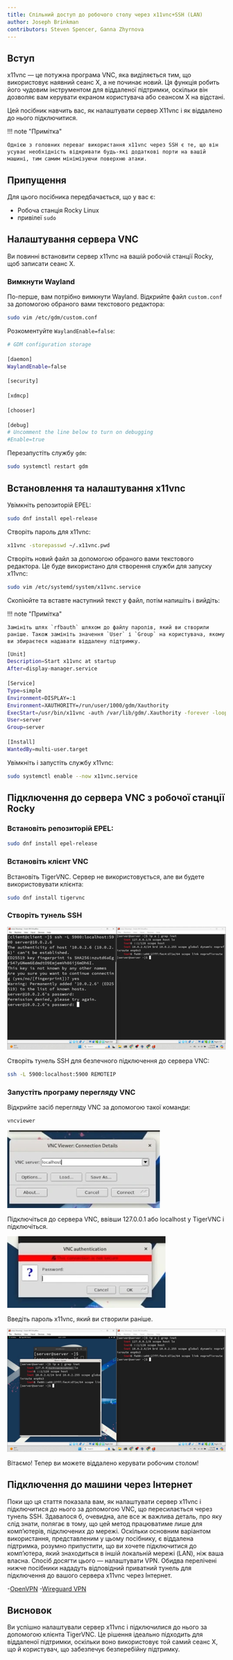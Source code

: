 ```yaml
---
title: Спільний доступ до робочого столу через x11vnc+SSH (LAN)
author: Joseph Brinkman
contributors: Steven Spencer, Ganna Zhyrnova
---
```


## Вступ

x11vnc — це потужна програма VNC, яка виділяється тим, що використовує наявний сеанс X, а не починає новий. Ця функція робить його чудовим інструментом для віддаленої підтримки, оскільки він дозволяє вам керувати екраном користувача або сеансом X на відстані.

Цей посібник навчить вас, як налаштувати сервер X11vnc і як віддалено до нього підключитися.

!!! note "Примітка"

```
Однією з головних переваг використання x11vnc через SSH є те, що він усуває необхідність відкривати будь-які додаткові порти на вашій машині, тим самим мінімізуючи поверхню атаки.
```

## Припущення

Для цього посібника передбачається, що у вас є:

- Робоча станція Rocky Linux
- привілеї `sudo`

## Налаштування сервера VNC

Ви повинні встановити сервер x11vnc на вашій робочій станції Rocky, щоб записати сеанс X.

### Вимкнути Wayland

По-перше, вам потрібно вимкнути Wayland. Відкрийте файл `custom.conf` за допомогою обраного вами текстового редактора:

```bash
sudo vim /etc/gdm/custom.conf
```

Розкоментуйте `WaylandEnable=false`:

```bash
# GDM configuration storage

[daemon]
WaylandEnable=false

[security]

[xdmcp]

[chooser]

[debug]
# Uncomment the line below to turn on debugging
#Enable=true
```

Перезапустіть службу `gdm`:

```bash
sudo systemctl restart gdm
```

## Встановлення та налаштування x11vnc

Увімкніть репозиторій EPEL:

```bash
sudo dnf install epel-release
```

Створіть пароль для x11vnc:

```bash
x11vnc -storepasswd ~/.x11vnc.pwd
```

Створіть новий файл за допомогою обраного вами текстового редактора. Це буде використано для створення служби для запуску x11vnc:

```bash
sudo vim /etc/systemd/system/x11vnc.service
```

Скопіюйте та вставте наступний текст у файл, потім напишіть і вийдіть:

!!! note "Примітка"

```
Замініть шлях `rfbauth` шляхом до файлу паролів, який ви створили раніше. Також замініть значення `User` і `Group` на користувача, якому ви збираєтеся надавати віддалену підтримку.
```

```bash
[Unit]
Description=Start x11vnc at startup
After=display-manager.service

[Service]
Type=simple
Environment=DISPLAY=:1
Environment=XAUTHORITY=/run/user/1000/gdm/Xauthority
ExecStart=/usr/bin/x11vnc -auth /var/lib/gdm/.Xauthority -forever -loop -noxdamage -repeat -rfbauth /home/server/.x11vnc.pwd -rfbport 5900 -shared
User=server
Group=server

[Install]
WantedBy=multi-user.target
```

Увімкніть і запустіть службу x11vnc:

```bash
sudo systemctl enable --now x11vnc.service
```

## Підключення до сервера VNC з робочої станції Rocky

### Встановіть репозиторій EPEL:

```bash
sudo dnf install epel-release
```

### Встановіть клієнт VNC

Встановіть TigerVNC. Сервер не використовується, але ви будете використовувати клієнта:

```bash
sudo dnf install tigervnc
```

### Створіть тунель SSH

![The ssh command in a terminal window](images/x11vnc_plus_ssh_lan_images/vnc_ssh_tunnel.webp)

Створіть тунель SSH для безпечного підключення до сервера VNC:

```bash
ssh -L 5900:localhost:5900 REMOTEIP
```

### Запустіть програму перегляду VNC

Відкрийте засіб перегляду VNC за допомогою такої команди:

```bash
vncviewer
```

![TigerVNC viewer](images/x11vnc_plus_ssh_lan_images/vnc_viewer.webp)

Підключіться до сервера VNC, ввівши 127.0.0.1 або localhost у TigerVNC і підключіться.

![TigerVNC viewer password prompt](images/x11vnc_plus_ssh_lan_images/vnc_viewer_password.webp)

Введіть пароль x11vnc, який ви створили раніше.

![TigerVNC viewer connected to an X session](images/x11vnc_plus_ssh_lan_images/x11vnc_over_ssh_lan_conclusion.webp)

Вітаємо! Тепер ви можете віддалено керувати робочим столом!

## Підключення до машини через Інтернет

Поки що ця стаття показала вам, як налаштувати сервер x11vnc і підключитися до нього за допомогою VNC, що пересилається через тунель SSH. Здавалося б, очевидна, але все ж важлива деталь, про яку слід знати, полягає в тому, що цей метод працюватиме лише для комп’ютерів, підключених до мережі. Оскільки основним варіантом використання, представленим у цьому посібнику, є віддалена підтримка, розумно припустити, що ви хочете підключитися до комп’ютера, який знаходиться в іншій локальній мережі (LAN), ніж ваша власна. Спосіб досягти цього — налаштувати VPN. Обидва перелічені нижче посібники нададуть відповідний приватний тунель для підключення до вашого сервера x11vnc через Інтернет.

-[OpenVPN](https://docs.rockylinux.org/guides/security/openvpn/)
-[Wireguard VPN](https://docs.rockylinux.org/guides/security/wireguard_vpn/)

## Висновок

Ви успішно налаштували сервер x11vnc і підключилися до нього за допомогою клієнта TigerVNC. Це рішення ідеально підходить для віддаленої підтримки, оскільки воно використовує той самий сеанс X, що й користувач, що забезпечує безперебійну підтримку.
